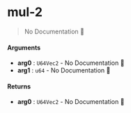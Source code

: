 # mul\-2

> No Documentation 🚧

#### Arguments

- **arg0** : `U64Vec2` \- No Documentation 🚧
- **arg1** : `u64` \- No Documentation 🚧

#### Returns

- **arg0** : `U64Vec2` \- No Documentation 🚧
